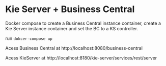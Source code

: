 # Kie Server + Business Central

Docker compose to create a Business Central instance container, create a  Kie Server instance container and set the BC to a KS controller.

run `dokcer-compose up` 

Acess Business Central at http://localhost:8080/business-central

Acess KieServer at http://localhost:8180/kie-server/services/rest/server
